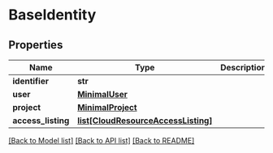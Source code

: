 # BaseIdentity

## Properties
Name | Type | Description | Notes
------------ | ------------- | ------------- | -------------
**identifier** | **str** |  | [optional] 
**user** | [**MinimalUser**](MinimalUser.md) |  | [optional] 
**project** | [**MinimalProject**](MinimalProject.md) |  | [optional] 
**access_listing** | [**list[CloudResourceAccessListing]**](CloudResourceAccessListing.md) |  | [optional] 

[[Back to Model list]](../README.md#documentation-for-models) [[Back to API list]](../README.md#documentation-for-api-endpoints) [[Back to README]](../README.md)


